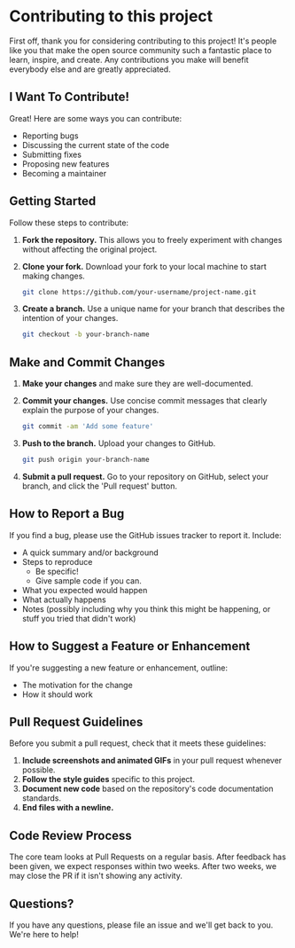 # Contributing to this project

First off, thank you for considering contributing to this project! It's people like you that make the open source community such a fantastic place to learn, inspire, and create. Any contributions you make will benefit everybody else and are greatly appreciated.

## I Want To Contribute!

Great! Here are some ways you can contribute:

- Reporting bugs
- Discussing the current state of the code
- Submitting fixes
- Proposing new features
- Becoming a maintainer

## Getting Started

Follow these steps to contribute:

1. **Fork the repository.** This allows you to freely experiment with changes without affecting the original project.

2. **Clone your fork.** Download your fork to your local machine to start making changes.

    ```bash
    git clone https://github.com/your-username/project-name.git
    ```

3. **Create a branch.** Use a unique name for your branch that describes the intention of your changes.

    ```bash
    git checkout -b your-branch-name
    ```

## Make and Commit Changes

1. **Make your changes** and make sure they are well-documented.
2. **Commit your changes.** Use concise commit messages that clearly explain the purpose of your changes.

    ```bash
    git commit -am 'Add some feature'
    ```

3. **Push to the branch.** Upload your changes to GitHub.

    ```bash
    git push origin your-branch-name
    ```

4. **Submit a pull request.** Go to your repository on GitHub, select your branch, and click the 'Pull request' button.

## How to Report a Bug

If you find a bug, please use the GitHub issues tracker to report it. Include:

- A quick summary and/or background
- Steps to reproduce
    - Be specific!
    - Give sample code if you can.
- What you expected would happen
- What actually happens
- Notes (possibly including why you think this might be happening, or stuff you tried that didn't work)

## How to Suggest a Feature or Enhancement

If you're suggesting a new feature or enhancement, outline:

- The motivation for the change
- How it should work

## Pull Request Guidelines

Before you submit a pull request, check that it meets these guidelines:

1. **Include screenshots and animated GIFs** in your pull request whenever possible.
2. **Follow the style guides** specific to this project.
3. **Document new code** based on the repository's code documentation standards.
4. **End files with a newline.**

## Code Review Process

The core team looks at Pull Requests on a regular basis. After feedback has been given, we expect responses within two weeks. After two weeks, we may close the PR if it isn't showing any activity.

## Questions?

If you have any questions, please file an issue and we'll get back to you. We're here to help!
